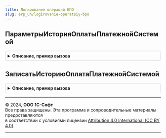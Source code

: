 ```yaml
---
title: Логирование операций БПО
slug: erp_uh/logirovanie-operatsiy-bpo
---
```



## ПараметрыИсторияОплатыПлатежнойСистемой
<details style="margin: 1em 0; padding: 0.5em; border: 1px solid #ccc; border-radius: 6px;">

<summary style="font-weight: bold; cursor: pointer;">Описание, пример вызова</summary>

```bsl

// Возвращает параметры записи истории платежной операции
//
// Возвращаемое значение:
//  Структура:
//   * ИдентификаторЗапроса - Неопределено, Строка - Необязательный. Уникальный идентификатор запроса
//   * ДокументОснование - Неопределено, ОпределяемыйТип.ОснованиеФискальнойОперацииБПО -
//   * ИдентификаторФискальнойОперации - Неопределено, Строка -
//   * СуммаОперации - Число
//   * ОперацияВыполнена - Булево
//   * ДанныеЗапроса - Структура
//   * ДанныеОтвета - Структура
//
Функция ПараметрыИсторияОплатыПлатежнойСистемой() Экспорт
```

Пример вызова
```bsl
Результат = ЛогированиеОперацийБПО.ПараметрыИсторияОплатыПлатежнойСистемой() 
```
</details>

## ЗаписатьИсториюОплатаПлатежнойСистемой
<details style="margin: 1em 0; padding: 0.5em; border: 1px solid #ccc; border-radius: 6px;">

<summary style="font-weight: bold; cursor: pointer;">Описание, пример вызова</summary>

```bsl

// Выполняет запись в регистр платежных операций
//
// Параметры:
//  Параметры - см. ПараметрыИсторияОплатыПлатежнойСистемой
Процедура ЗаписатьИсториюОплатаПлатежнойСистемой(Параметры) Экспорт
```

Пример вызова
```bsl
ЛогированиеОперацийБПО.ЗаписатьИсториюОплатаПлатежнойСистемой(Параметры) 
```
</details>

---

© 2024, **ООО 1С-Софт**  
Все права защищены. Эта программа и сопроводительные материалы предоставляются  
в соответствии с условиями лицензии [Attribution 4.0 International (CC BY 4.0)](https://creativecommons.org/licenses/by/4.0/legalcode).

---
